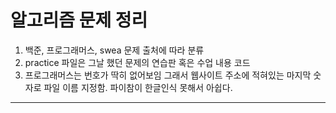 # 알고리즘 문제 정리
1. 백준, 프로그래머스, swea 문제 출처에 따라 분류
2. practice 파일은 그날 했던 문제의 연습판 혹은 수업 내용 코드
3. 프로그래머스는 번호가 딱히 없어보임 그래서 웹사이트 주소에 적혀있는 마지막 숫자로 파일 이름 지정함. 파이참이 한글인식 못해서 아쉽다.
---
 

